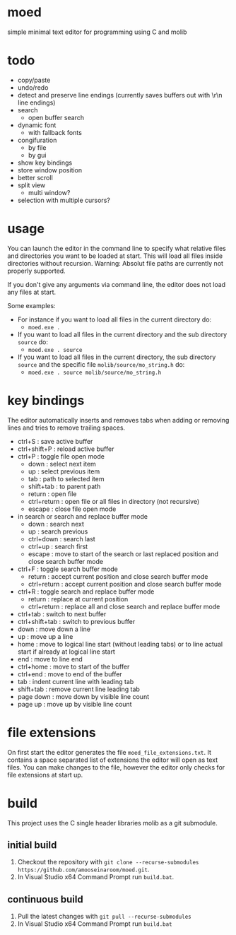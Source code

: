 # moed
simple minimal text editor for programming using C and molib

# todo

- copy/paste
- undo/redo
- detect and preserve line endings (currently saves buffers out with \r\n line endings)
- search
  - open buffer search
- dynamic font
  - with fallback fonts
- congifuration
  - by file
  - by gui
- show key bindings
- store window position
- better scroll
- split view
  - multi window?
- selection with multiple cursors?

# usage

You can launch the editor in the command line to specify what relative files and directories you want to be loaded at start.
This will load all files inside directories without recursion.
Warning: Absolut file paths are currently not properly supported.

If you don't give any arguments via command line, the editor does not load any files at start.

Some examples:
- For instance if you want to load all files in the current directory do:
    - `moed.exe .`
- If you want to load all files in the current directory and the sub directory `source` do:
    - `moed.exe . source`
- If you want to load all files in the current directory, the sub directory `source` and the specific file `molib/source/mo_string.h` do:
    - `moed.exe . source molib/source/mo_string.h`

# key bindings

The editor automatically inserts and removes tabs when adding or removing lines and tries to remove trailing spaces.

- ctrl+S : save active buffer
- ctrl+shift+P : reload active buffer
- ctrl+P : toggle file open mode
  - down : select next item
  - up : select previous item
  - tab : path to selected item
  - shift+tab : to parent path
  - return : open file
  - ctrl+return : open file or all files in directory (not recursive)
  - escape : close file open mode
- in search or search and replace buffer mode
  - down : search next
  - up : search previous
  - ctrl+down : search last
  - ctrl+up : search first
  - escape : move to start of the search or last replaced position and close search buffer mode
- ctrl+F : toggle search buffer mode
  - return : accept current position and close search buffer mode
  - ctrl+return : accept current position and close search buffer mode
- ctrl+R : toggle search and replace buffer mode
  - return : replace at current position
  - ctrl+return : replace all and close search and replace buffer mode
- ctrl+tab : switch to next buffer
- ctrl+shift+tab : switch to previous buffer
- down : move down a line
- up : move up a line
- home : move to logical line start (without leading tabs) or to line actual start if already at logical line start
- end : move to line end
- ctrl+home : move to start of the buffer
- ctrl+end : move to end of the buffer
- tab : indent current line with leading tab
- shift+tab : remove current line leading tab
- page down : move down by visible line count
- page up : move up by visible line count

# file extensions

On first start the editor generates the file `moed_file_extensions.txt`.
It contains a space separated list of extensions the editor will open as text files.
You can make changes to the file, however the editor only checks for file extensions at start up.

# build
This project uses the C single header libraries molib as a git submodule.

## initial build
1. Checkout the repository with `git clone --recurse-submodules https://github.com/amooseinaroom/moed.git`.
2. In Visual Studio x64 Command Prompt run `build.bat`.

## continuous build
1. Pull the latest changes with `git pull --recurse-submodules`
2. In Visual Studio x64 Command Prompt run `build.bat`

